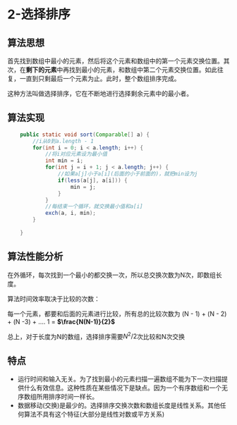 # 2-选择排序

## 算法思想

首先找到数组中最小的元素，然后将这个元素和数组中的第一个元素交换位置。其次，在**剩下的元素**中再找到最小的元素，和数组中第二个元素交换位置。如此往复，一直到只剩最后一个元素为止。此时，整个数组排序完成。

这种方法叫做选择排序，它在不断地进行选择剩余元素中的最小者。



## 算法实现

```java
    public static void sort(Comparable[] a) {
        //i从0到a.length - 1
        for(int i = 0; i < a.length; i++) {
            //将i对应元素设为最小值
            int min = i; 
            for(int j = i + 1; j < a.length; j++) {
                //如果a[j]小于a[i](后面的小于前面的)，就把min设为j
                if(less(a[j], a[i])) {
                    min = j;
                }
            }
            //每结束一个循环，就交换最小值和a[i]
            exch(a, i, min);
        }
    
    }
```



## 算法性能分析

在外循环，每次找到一个最小的都交换一次，所以总交换次数为N次，即数组长度。

算法时间效率取决于比较的次数：

每一个元素，都要和后面的元素进行比较，所有总的比较次数为 (N - 1) + (N - 2) + (N -3) + .... 1  = 	**$\frac{N(N-1)}{2}$**



总上，对于长度为N的数组，选择排序需要${N^2}/2$次比较和N次交换



## 特点

- 运行时间和输入无关。为了找到最小的元素扫描一遍数组不能为下一次扫描提供什么有效信息。这种性质在某些情况下是缺点。因为一个有序数组和一个无序数组所用排序时间一样长。
- 数据移动(交换)是最少的。选择排序交换次数和数组长度是线性关系。其他任何算法不具有这个特征(大部分是线性对数或平方关系)











